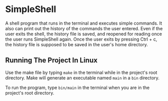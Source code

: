 # SimpleShell

A shell program that runs in the terminal and executes simple commands. It also can print out the history of the commands the user entered. Even if the user exits the shell, the history file is saved, and reopened for reading once the user runs SimpleShell again. Once the user exits by pressing Ctrl + c, the history file is supposed to be saved in the user's home directory.

## Running The Project In Linux

Use the make file by typing ```make``` in the terminal while in the project's root directory. Make will generate an executable named ```main``` in a ```bin``` directory. 

To run the program, type ```bin/main``` in the terminal when you are in the project's root directory.

